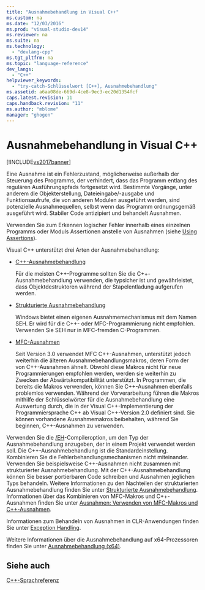 ```yaml
---
title: "Ausnahmebehandlung in Visual C++"
ms.custom: na
ms.date: "12/03/2016"
ms.prod: "visual-studio-dev14"
ms.reviewer: na
ms.suite: na
ms.technology: 
  - "devlang-cpp"
ms.tgt_pltfrm: na
ms.topic: "language-reference"
dev_langs: 
  - "C++"
helpviewer_keywords: 
  - "try-catch-Schlüsselwort [C++], Ausnahmebehandlung"
ms.assetid: a6aa08de-669d-4ce8-9ec3-ec20d1354fcf
caps.latest.revision: 11
caps.handback.revision: "11"
ms.author: "mblome"
manager: "ghogen"
---
```

# Ausnahmebehandlung in Visual C++
[!INCLUDE[vs2017banner](../assembler/inline/includes/vs2017banner.md)]

Eine Ausnahme ist ein Fehlerzustand, möglicherweise außerhalb der Steuerung des Programms, der verhindert, dass das Programm entlang des regulären Ausführungspfads fortgesetzt wird.  Bestimmte Vorgänge, unter anderem die Objekterstellung, Dateieingabe\/\-ausgabe und Funktionsaufrufe, die von anderen Modulen ausgeführt werden, sind potenzielle Ausnahmequellen, selbst wenn das Programm ordnungsgemäß ausgeführt wird.  Stabiler Code antizipiert und behandelt Ausnahmen.  
  
 Verwenden Sie zum Erkennen logischer Fehler innerhalb eines einzelnen Programms oder Moduls Assertionen anstelle von Ausnahmen \(siehe [Using Assertions](../Topic/C-C++%20Assertions.md)\).  
  
 Visual C\+\+ unterstützt drei Arten der Ausnahmebehandlung:  
  
-   [C\+\+\-Ausnahmebehandlung](../cpp/cpp-exception-handling.md)  
  
     Für die meisten C\+\+\-Programme sollten Sie die C\+\+\-Ausnahmebehandlung verwenden, die typsicher ist und gewährleistet, dass Objektdestruktoren während der Stapelentladung aufgerufen werden.  
  
-   [Strukturierte Ausnahmebehandlung](../cpp/structured-exception-handling-c-cpp.md)  
  
     Windows bietet einen eigenen Ausnahmemechanismus mit dem Namen SEH.  Er wird für die C\+\+\- oder MFC\-Programmierung nicht empfohlen.  Verwenden Sie SEH nur in MFC\-fremden C\-Programmen.  
  
-   [MFC\-Ausnahmen](../mfc/exception-handling-in-mfc.md)  
  
     Seit Version 3.0 verwendet MFC C\+\+\-Ausnahmen, unterstützt jedoch weiterhin die älteren Ausnahmebehandlungsmakros, deren Form der von C\+\+\-Ausnahmen ähnelt.  Obwohl diese Makros nicht für neue Programmierungen empfohlen werden, werden sie weiterhin zu Zwecken der Abwärtskompatibilität unterstützt.  In Programmen, die bereits die Makros verwenden, können Sie C\+\+\-Ausnahmen ebenfalls problemlos verwenden.  Während der Vorverarbeitung führen die Makros mithilfe der Schlüsselwörter für die Ausnahmebehandlung eine Auswertung durch, die in der Visual C\+\+\-Implementierung der Programmiersprache C\+\+ ab Visual C\+\+\-Version 2.0 definiert sind.  Sie können vorhandene Ausnahmemakros beibehalten, während Sie beginnen, C\+\+\-Ausnahmen zu verwenden.  
  
 Verwenden Sie die [\/EH](../build/reference/eh-exception-handling-model.md)\-Compileroption, um den Typ der Ausnahmebehandlung anzugeben, der in einem Projekt verwendet werden soll. Die C\+\+\-Ausnahmebehandlung ist die Standardeinstellung.  Kombinieren Sie die Fehlerbehandlungsmechanismen nicht miteinander. Verwenden Sie beispielsweise C\+\+\-Ausnahmen nicht zusammen mit strukturierter Ausnahmebehandlung.  Mit der C\+\+\-Ausnahmebehandlung können Sie besser portierbaren Code schreiben und Ausnahmen jeglichen Typs behandeln.  Weitere Informationen zu den Nachteilen der strukturierten Ausnahmebehandlung finden Sie unter [Strukturierte Ausnahmebehandlung](../cpp/structured-exception-handling-c-cpp.md).  Informationen über das Kombinieren von MFC\-Makros und C\+\+\-Ausnahmen finden Sie unter [Ausnahmen: Verwenden von MFC\-Makros und C\+\+\-Ausnahmen](../mfc/exceptions-using-mfc-macros-and-cpp-exceptions.md).  
  
 Informationen zum Behandeln von Ausnahmen in CLR\-Anwendungen finden Sie unter [Exception Handling](../windows/exception-handling-cpp-component-extensions.md).  
  
 Weitere Informationen über die Ausnahmebehandlung auf x64\-Prozessoren finden Sie unter [Ausnahmebehandlung \(x64\)](../build/exception-handling-x64.md).  
  
## Siehe auch  
 [C\+\+\-Sprachreferenz](../cpp/cpp-language-reference.md)